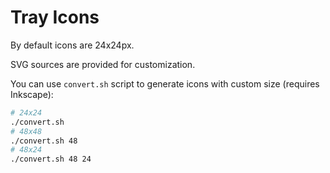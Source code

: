 # Tray Icons

By default icons are 24x24px.

SVG sources are provided for customization.

You can use `convert.sh` script to generate icons with custom size (requires Inkscape):

```bash
# 24x24
./convert.sh
# 48x48
./convert.sh 48
# 48x24
./convert.sh 48 24
```

